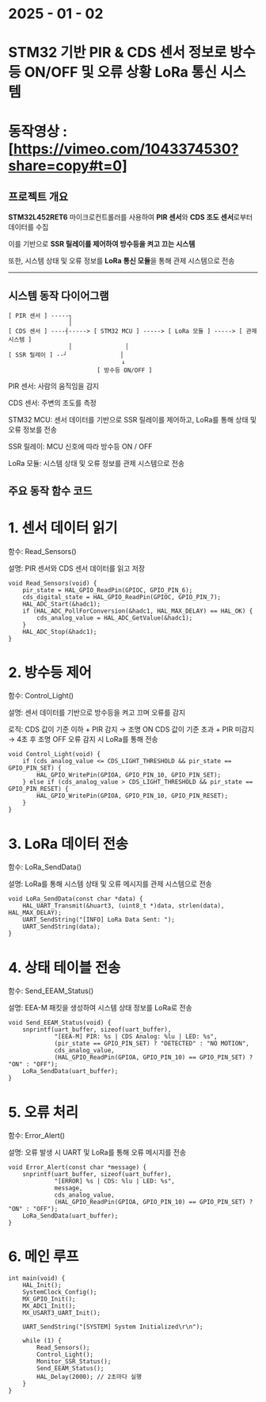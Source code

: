 # 2025 - 01 - 02 
# STM32 기반 PIR & CDS 센서 정보로 방수등 ON/OFF 및 오류 상황 LoRa 통신 시스템 

# 동작영상 : [https://vimeo.com/1043374530?share=copy#t=0]

##  **프로젝트 개요**
**STM32L452RET6** 마이크로컨트롤러를 사용하여 **PIR 센서**와 **CDS 조도 센서**로부터 데이터를 수집

이를 기반으로 **SSR 릴레이를 제어하여 방수등을 켜고 끄는 시스템**

또한, 시스템 상태 및 오류 정보를 **LoRa 통신 모듈**을 통해 관제 시스템으로 전송

---

## **시스템 동작 다이어그램**

```plaintext
[ PIR 센서 ] -----┐
                 │
[ CDS 센서 ] ----┤-----> [ STM32 MCU ] -----> [ LoRa 모듈 ] -----> [ 관제 시스템 ]
                 │               │
[ SSR 릴레이 ] --┘               │
                                ↓
                         [ 방수등 ON/OFF ]
```
PIR 센서: 사람의 움직임을 감지

CDS 센서: 주변의 조도를 측정

STM32 MCU: 센서 데이터를 기반으로 SSR 릴레이를 제어하고, LoRa를 통해 상태 및 오류 정보를 전송

SSR 릴레이: MCU 신호에 따라 방수등 ON / OFF

LoRa 모듈: 시스템 상태 및 오류 정보를 관제 시스템으로 전송

## **주요 동작 함수 코드**
# 1. 센서 데이터 읽기

함수: Read_Sensors()

설명: PIR 센서와 CDS 센서 데이터를 읽고 저장

```코드:
void Read_Sensors(void) {
    pir_state = HAL_GPIO_ReadPin(GPIOC, GPIO_PIN_6);
    cds_digital_state = HAL_GPIO_ReadPin(GPIOC, GPIO_PIN_7);
    HAL_ADC_Start(&hadc1);
    if (HAL_ADC_PollForConversion(&hadc1, HAL_MAX_DELAY) == HAL_OK) {
        cds_analog_value = HAL_ADC_GetValue(&hadc1);
    }
    HAL_ADC_Stop(&hadc1);
}
```
# 2. 방수등 제어

함수: Control_Light()

설명: 센서 데이터를 기반으로 방수등을 켜고 끄며 오류를 감지

로직:
CDS 값이 기준 이하 + PIR 감지 → 조명 ON
CDS 값이 기준 초과 + PIR 미감지 → 4초 후 조명 OFF
오류 감지 시 LoRa를 통해 전송
```코드:
void Control_Light(void) {
    if (cds_analog_value <= CDS_LIGHT_THRESHOLD && pir_state == GPIO_PIN_SET) {
        HAL_GPIO_WritePin(GPIOA, GPIO_PIN_10, GPIO_PIN_SET);
    } else if (cds_analog_value > CDS_LIGHT_THRESHOLD && pir_state == GPIO_PIN_RESET) {
        HAL_GPIO_WritePin(GPIOA, GPIO_PIN_10, GPIO_PIN_RESET);
    }
}
```
# 3. LoRa 데이터 전송

함수: LoRa_SendData()

설명: LoRa를 통해 시스템 상태 및 오류 메시지를 관제 시스템으로 전송
```코드:
void LoRa_SendData(const char *data) {
    HAL_UART_Transmit(&huart3, (uint8_t *)data, strlen(data), HAL_MAX_DELAY);
    UART_SendString("[INFO] LoRa Data Sent: ");
    UART_SendString(data);
}
```
# 4. 상태 테이블 전송

함수: Send_EEAM_Status()

설명: EEA-M 패킷을 생성하여 시스템 상태 정보를 LoRa로 전송
```코드:
void Send_EEAM_Status(void) {
    snprintf(uart_buffer, sizeof(uart_buffer),
             "[EEA-M] PIR: %s | CDS Analog: %lu | LED: %s",
             (pir_state == GPIO_PIN_SET) ? "DETECTED" : "NO MOTION",
             cds_analog_value,
             (HAL_GPIO_ReadPin(GPIOA, GPIO_PIN_10) == GPIO_PIN_SET) ? "ON" : "OFF");
    LoRa_SendData(uart_buffer);
}
```
# 5. 오류 처리

함수: Error_Alert()

설명: 오류 발생 시 UART 및 LoRa를 통해 오류 메시지를 전송
```코드:
void Error_Alert(const char *message) {
    snprintf(uart_buffer, sizeof(uart_buffer),
             "[ERROR] %s | CDS: %lu | LED: %s",
             message,
             cds_analog_value,
             (HAL_GPIO_ReadPin(GPIOA, GPIO_PIN_10) == GPIO_PIN_SET) ? "ON" : "OFF");
    LoRa_SendData(uart_buffer);
}
```
# 6. 메인 루프
```
int main(void) {
    HAL_Init();
    SystemClock_Config();
    MX_GPIO_Init();
    MX_ADC1_Init();
    MX_USART3_UART_Init();

    UART_SendString("[SYSTEM] System Initialized\r\n");

    while (1) {
        Read_Sensors();
        Control_Light();
        Monitor_SSR_Status();
        Send_EEAM_Status();
        HAL_Delay(2000); // 2초마다 실행
    }
}
```
